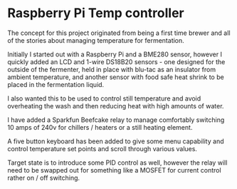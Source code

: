 # Raspberry Pi Temp controller

The concept for this project originated from being a first time brewer and all of the stories about managing temperature for fermentation.

Initially I started out with a Raspberry Pi and a BME280 sensor, however I quickly added an LCD and 1-wire DS18B20 sensors - one designed for the outside of the fermenter, held in place with blu-tac as an insulator from ambient temperature, and another sensor with food safe heat shrink to be placed in the fermentation liquid.

I also wanted this to be used to control still temperature and avoid overheating the wash and then reducing heat with high amounts of water.

I have added a Sparkfun Beefcake relay to manage comfortably switching 10 amps of 240v for chillers / heaters or a still heating element.

A five button keyboard has been added to give some menu capability and control temperature set points and scroll through various values.

Target state is to introduce some PID control as well, however the relay will need to be swapped out for something like a MOSFET for current control rather on / off switching.